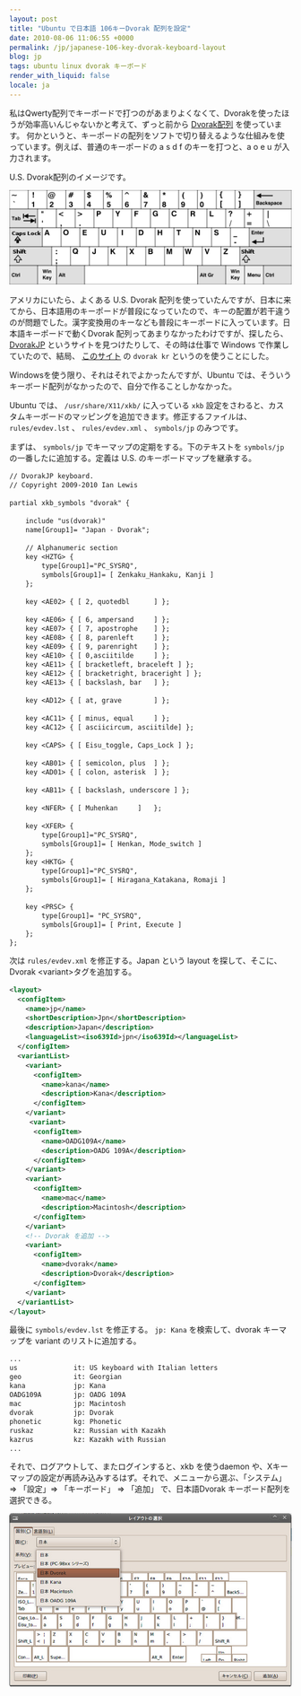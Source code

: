 ```yaml
---
layout: post
title: "Ubuntu で日本語 106キーDvorak 配列を設定"
date: 2010-08-06 11:06:55 +0000
permalink: /jp/japanese-106-key-dvorak-keyboard-layout
blog: jp
tags: ubuntu linux dvorak キーボード
render_with_liquid: false
locale: ja
---
```


私はQwerty配列でキーボードで打つのがあまりよくなくて、Dvorakを使ったほうが効率高いんじゃないかと考えて、ずっと前から
[Dvorak配列](http://ja.wikipedia.org/wiki/Dvorak%E9%85%8D%E5%88%97)
を使っています。 何かというと、キーポードの配列をソフトで切り替えるような仕組みを使っています。例えば、普通のキーポードの
a s d f のキーを打つと、a o e u が入力されます。

U.S. Dvorak配列のイメージです。

![image](/assets/images/621/us_dvorak.png)

アメリカにいたら、よくある U.S. Dvorak
配列を使っていたんですが、日本に来てから、日本語用のキーポードが普段になっていたので、キーの配置が若干違うのが問題でした。漢字変換用のキーなども普段にキーポードに入っています。日本語キーポードで動くDvorak
配列ってあまりなかったわけですが、探したら、 [DvorakJP](http://www7.plala.or.jp/dvorakjp/)
というサイトを見つけたりして、その時は仕事で Windows で作業していたので、結局、
[このサイト](http://hp.vector.co.jp/authors/VA009883/) の `dvorak
kr` というのを使うことにした。

Windowsを使う限り、それはそれでよかったんですが、Ubuntu では、そういうキーボード配列がなかったので、自分で作ることしかなかった。

Ubuntu では、 `/usr/share/X11/xkb/` に入っている `xkb`
設定をさわると、カスタムキーボードのマッピングを追加できます。修正するファイルは、
`rules/evdev.lst` 、 `rules/evdev.xml` 、 `symbols/jp` のみつです。

まずは、 `symbols/jp` でキーマップの定期をする。下のテキストを `symbols/jp` の一番したに追加する。定義は U.S.
のキーボードマップを継承する。

```text
// DvorakJP keyboard.
// Copyright 2009-2010 Ian Lewis

partial xkb_symbols "dvorak" {

    include "us(dvorak)"
    name[Group1]= "Japan - Dvorak";

    // Alphanumeric section
    key <HZTG> {
        type[Group1]="PC_SYSRQ",
        symbols[Group1]= [ Zenkaku_Hankaku, Kanji ]
    };

    key <AE02> { [ 2, quotedbl      ] };

    key <AE06> { [ 6, ampersand     ] };
    key <AE07> { [ 7, apostrophe    ] };
    key <AE08> { [ 8, parenleft     ] };
    key <AE09> { [ 9, parenright    ] };
    key <AE10> { [ 0,asciitilde     ] };
    key <AE11> { [ bracketleft, braceleft ] };
    key <AE12> { [ bracketright, braceright ] };
    key <AE13> { [ backslash, bar   ] };

    key <AD12> { [ at, grave        ] };

    key <AC11> { [ minus, equal     ] };
    key <AC12> { [ asciicircum, asciitilde] };

    key <CAPS> { [ Eisu_toggle, Caps_Lock ] };

    key <AB01> { [ semicolon, plus  ] };
    key <AD01> { [ colon, asterisk  ] };

    key <AB11> { [ backslash, underscore ] };

    key <NFER> { [ Muhenkan     ]   };

    key <XFER> {
        type[Group1]="PC_SYSRQ",
        symbols[Group1]= [ Henkan, Mode_switch ]
    };
    key <HKTG> {
        type[Group1]="PC_SYSRQ",
        symbols[Group1]= [ Hiragana_Katakana, Romaji ]
    };

    key <PRSC> {
        type[Group1]= "PC_SYSRQ",
        symbols[Group1]= [ Print, Execute ]
    };
};
```

次は `rules/evdev.xml` を修正する。Japan という layout を探して、そこに、 Dvorak
\<variant\>タグを追加する。

```xml
<layout>
  <configItem>
    <name>jp</name>
    <shortDescription>Jpn</shortDescription>
    <description>Japan</description>
    <languageList><iso639Id>jpn</iso639Id></languageList>
  </configItem>
  <variantList>
    <variant>
      <configItem>
        <name>kana</name>
        <description>Kana</description>
      </configItem>
    </variant>
     <variant>
      <configItem>
        <name>OADG109A</name>
        <description>OADG 109A</description>
      </configItem>
    </variant>
    <variant>
      <configItem>
        <name>mac</name>
        <description>Macintosh</description>
      </configItem>
    </variant>
    <!-- Dvorak を追加 -->
    <variant>
      <configItem>
        <name>dvorak</name>
        <description>Dvorak</description>
      </configItem>
    </variant>
  </variantList>
</layout>
```

最後に `symbols/evdev.lst` を修正する。 `jp: Kana` を検索して、dvorak キーマップを variant
のリストに追加する。

```text
...
us              it: US keyboard with Italian letters
geo             it: Georgian
kana            jp: Kana
OADG109A        jp: OADG 109A
mac             jp: Macintosh
dvorak          jp: Dvorak
phonetic        kg: Phonetic
ruskaz          kz: Russian with Kazakh
kazrus          kz: Kazakh with Russian
...
```

それで、ログアウトして、またログインすると、xkb を使うdaemon
や、Xキーマップの設定が再読み込みするはず。それで、メニューから選ぶ、「システム」=\>
「設定」=\> 「キーボード」 =\> 「追加」 で、日本語Dvorak キーボード配列を選択できる。

![image](/assets/images/621/jp160_dvorak.jpg)

